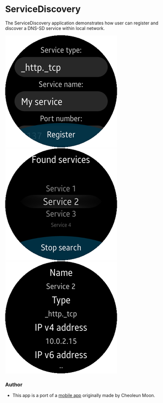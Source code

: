 ﻿# ServiceDiscovery
The ServiceDiscovery application demonstrates how user can register and discover a DNS-SD service within local network.

![RegisterPage](./Screenshots/ServiceDiscoveryRegister.png)
![DiscoveryPage](./Screenshots/ServiceDiscoverySearch.png)
![DetailsPage](./Screenshots/ServiceDiscoveryDetails.png)

### Author
* This app is a port of a [mobile app](/../../tree/master/Mobile/ServiceDiscovery) originally made by Cheoleun Moon.
